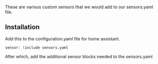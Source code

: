 These are various custom sensors that we would add to our sensors.yaml file.

## Installation

Add this to the configuration.yaml file for home assistant.

```
sensor: !include sensors.yaml
```

After which, add the additional sensor blocks needed to the sensors.yaml